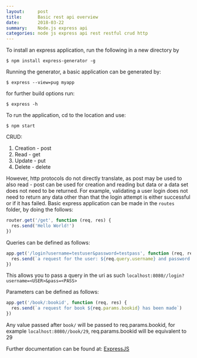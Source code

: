 ```yaml
---
layout:     post
title:      Basic rest api overview
date:       2018-03-22
summary:    Node.js express api
categories: node js express api rest restful crud http
---
```


To install an express application, run the following in a new directory by 
```
$ npm install express-generator -g
```

Running the generator, a basic application can be generated by:
```
$ express --view=pug myapp
```

for further build options run:
```
$ express -h
```

To run the application, cd to the location and use:
```
$ npm start
```
CRUD:
1. Creation - post
2. Read - get
3. Update - put
4. Delete - delete

However, http protocols do not directly translate, as post may be used to also read - post can be used for creation and reading but data or a data set does not need to be returned. For example, validating a user login does not need to return any data other than that the login attempt is either successful or if it has failed.
Basic express application can be made in the ```routes``` folder, by doing the follows:

```javascript
router.get('/get', function (req, res) {
  res.send('Hello World!')
})
```

Queries can be defined as follows:
```javascript
app.get('/login?username=testuser&password=testpass', function (req, res) {
  res.send(`a request for the user: ${req.query.username} and password: ${req.query.password} has been made`)
})
```
This allows you to pass a query in the uri as such ```localhost:8080//login?username=<USER>&pass=<PASS>```

Parameters can be defined as follows:
```javascript
app.get('/book/:bookid', function (req, res) {
  res.send(`a request for book ${req.params.bookid} has been made`)
})
```
Any value passed after ```book/``` will be passed to req.params.bookid, for example ```localhost:8080//book/29```, req.params.bookid will be equivalent to 29

Further documentation can be found at:
[ExpressJS](https://expressjs.com/)
